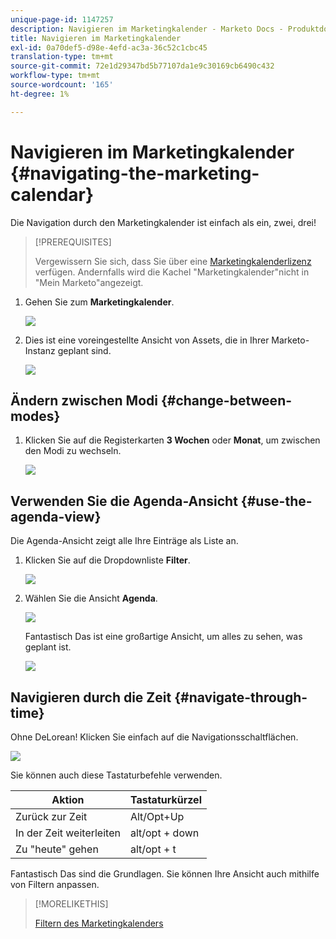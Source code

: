 ```yaml
---
unique-page-id: 1147257
description: Navigieren im Marketingkalender - Marketo Docs - Produktdokumentation
title: Navigieren im Marketingkalender
exl-id: 0a70def5-d98e-4efd-ac3a-36c52c1cbc45
translation-type: tm+mt
source-git-commit: 72e1d29347bd5b77107da1e9c30169cb6490c432
workflow-type: tm+mt
source-wordcount: '165'
ht-degree: 1%

---
```


# Navigieren im Marketingkalender {#navigating-the-marketing-calendar}

Die Navigation durch den Marketingkalender ist einfach als ein, zwei, drei!

>[!PREREQUISITES]
>
>Vergewissern Sie sich, dass Sie über eine [Marketingkalenderlizenz](/help/marketo/product-docs/core-marketo-concepts/marketing-calendar/understanding-the-calendar/issue-revoke-a-marketing-calendar-license.md) verfügen. Andernfalls wird die Kachel &quot;Marketingkalender&quot;nicht in &quot;Mein Marketo&quot;angezeigt.

1. Gehen Sie zum **Marketingkalender**.

   ![](assets/2017-05-10-15-30-47.png)

1. Dies ist eine voreingestellte Ansicht von Assets, die in Ihrer Marketo-Instanz geplant sind.

   ![](assets/image2014-9-15-16-3a44-3a22.png)

## Ändern zwischen Modi {#change-between-modes}

1. Klicken Sie auf die Registerkarten **3 Wochen** oder **Monat**, um zwischen den Modi zu wechseln.

   ![](assets/image2014-9-15-16-3a46-3a16.png)

## Verwenden Sie die Agenda-Ansicht {#use-the-agenda-view}

Die Agenda-Ansicht zeigt alle Ihre Einträge als Liste an.

1. Klicken Sie auf die Dropdownliste **Filter**.

   ![](assets/image2014-9-26-10-3a29-3a6.png)

1. Wählen Sie die Ansicht **Agenda**.

   ![](assets/image2014-9-26-10-3a29-3a36.png)

   Fantastisch Das ist eine großartige Ansicht, um alles zu sehen, was geplant ist.

   ![](assets/image2014-9-26-10-3a30-3a9.png)

## Navigieren durch die Zeit {#navigate-through-time}

Ohne DeLorean! Klicken Sie einfach auf die Navigationsschaltflächen.

![](assets/image2014-9-26-10-3a31-3a25.png)

Sie können auch diese Tastaturbefehle verwenden.

| Aktion | Tastaturkürzel |
|---|---|
| Zurück zur Zeit | Alt/Opt+Up |
| In der Zeit weiterleiten | alt/opt + down |
| Zu &quot;heute&quot; gehen | alt/opt + t |

Fantastisch Das sind die Grundlagen. Sie können Ihre Ansicht auch mithilfe von Filtern anpassen.

>[!MORELIKETHIS]
>
>[Filtern des Marketingkalenders](/help/marketo/product-docs/core-marketo-concepts/marketing-calendar/working-with-the-calendar/filtering-the-marketing-calendar.md)
